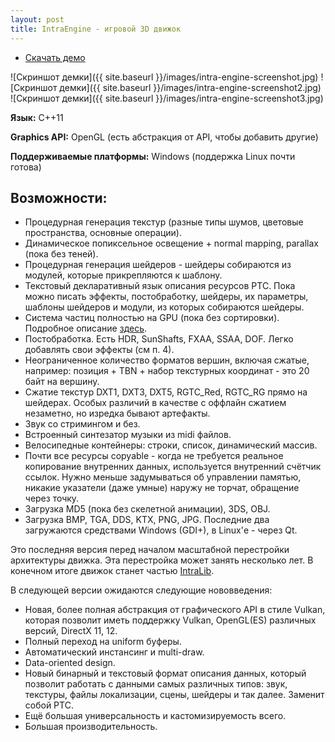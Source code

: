 ```yaml
---
layout: post
title: IntraEngine - игровой 3D движок
---
```


- [Скачать демо](https://1drv.ms/u/s!Am0pg1pnApO2h26q22JGvTJ-dp7L)

![Скриншот демки]({{ site.baseurl }}/images/intra-engine-screenshot.jpg)
![Скриншот демки]({{ site.baseurl }}/images/intra-engine-screenshot2.jpg)
![Скриншот демки]({{ site.baseurl }}/images/intra-engine-screenshot3.jpg)

**Язык:** C++11

**Graphics API:** OpenGL (есть абстракция от API, чтобы добавить другие)

**Поддерживаемые платформы:** Windows (поддержка Linux почти готова)

## Возможности:

- Процедурная генерация текстур (разные типы шумов, цветовые пространства, основные операции).
- Динамическое попиксельное освещение + normal mapping, parallax (пока без теней).
- Процедурная генерация шейдеров - шейдеры собираются из модулей, которые прикрепляются к шаблону.
- Текстовый декларативный язык описания ресурсов PTC. Пока можно писать эффекты, постобработку, шейдеры, их параметры, шаблоны шейдеров и модули, из которых собираются шейдеры.
- Система частиц полностью на GPU (пока без сортировки). Подробное описание [здесь](flying-particles).
- Постобработка. Есть HDR, SunShafts, FXAA, SSAA, DOF. Легко добавлять свои эффекты (см п. 4).
- Неограниченное количество форматов вершин, включая сжатые, например: позиция + TBN + набор текстурных координат - это 20 байт на вершину.
- Сжатие текстур DXT1, DXT3, DXT5, RGTC_Red, RGTC_RG прямо на шейдерах. Особых различий в качестве с оффлайн сжатием незаметно, но изредка бывают артефакты.
- Звук со стримингом и без.
- Встроенный синтезатор музыки из midi файлов.
- Велосипедные контейнеры: строки, список, динамический массив.
- Почти все ресурсы copyable - когда не требуется реальное копирование внутренних данных, используется внутренний счётчик ссылок. Нужно меньше задумываться об управлении памятью, никакие указатели (даже умные) наружу не торчат, обращение через точку.
- Загрузка MD5 (пока без скелетной анимации), 3DS, OBJ.
- Загрузка BMP, TGA, DDS, KTX, PNG, JPG. Последние два загружаются средствами Windows (GDI+), в Linux'е - через Qt.

 Это последняя версия перед началом масштабной перестройки архитектуры движка. Эта перестройка может занять несколько лет. В конечном итоге движок станет частью [IntraLib](intra-lib).

В следующей версии ожидаются следующие нововведения:

- Новая, более полная абстракция от графического API в стиле Vulkan, которая позволит иметь поддержку Vulkan, OpenGL(ES) различных версий, DirectX 11, 12.
- Полный переход на uniform буферы.
- Автоматический инстансинг и multi-draw.
- Data-oriented design.
- Новый бинарный и текстовый формат описания данных, который позволит работать с данными самых различных типов: звук, текстуры, файлы локализации, сцены, шейдеры и так далее. Заменит собой PTC.
- Ещё большая универсальность и кастомизируемость всего.
- Б<i>о</i>льшая производительность.